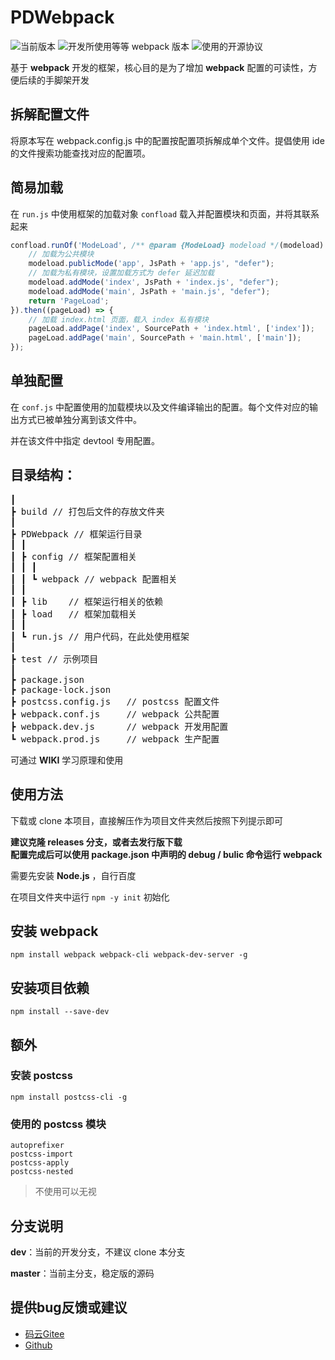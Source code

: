 # PDWebpack
![](https://img.shields.io/badge/version-0.0.1-00b58a.svg "当前版本")
![](https://img.shields.io/badge/webpack-4.41.5+-2e93ff.svg "开发所使用等等 webpack 版本")
![](https://img.shields.io/badge/license-Apache%202.0-f27122.svg "使用的开源协议")

基于 **webpack** 开发的框架，核心目的是为了增加 **webpack** 配置的可读性，方便后续的手脚架开发

## 拆解配置文件

将原本写在 webpack.config.js 中的配置按配置项拆解成单个文件。提倡使用 ide 的文件搜索功能查找对应的配置项。

## 简易加载

在 `run.js` 中使用框架的加载对象 `confload` 载入并配置模块和页面，并将其联系起来

```javascript
confload.runOf('ModeLoad', /** @param {ModeLoad} modeload */(modeload) => {
    // 加载为公共模块
    modeload.publicMode('app', JsPath + 'app.js', "defer");
    // 加载为私有模块，设置加载方式为 defer 延迟加载
    modeload.addMode('index', JsPath + 'index.js', "defer");
    modeload.addMode('main', JsPath + 'main.js', "defer");
    return 'PageLoad';
}).then((pageLoad) => {
    // 加载 index.html 页面，载入 index 私有模块
    pageLoad.addPage('index', SourcePath + 'index.html', ['index']);
    pageLoad.addPage('main', SourcePath + 'main.html', ['main']);
});
```

## 单独配置

在 `conf.js` 中配置使用的加载模块以及文件编译输出的配置。每个文件对应的输出方式已被单独分离到该文件中。

并在该文件中指定 devtool 专用配置。

## 目录结构：
<pre>
┃
┣ build // 打包后文件的存放文件夹
┃
┣ PDWebpack // 框架运行目录
┃ ┃
┃ ┣ config // 框架配置相关
┃ ┃ ┃
┃ ┃ ┗ webpack // webpack 配置相关
┃ ┃
┃ ┣ lib    // 框架运行相关的依赖
┃ ┣ load   // 框架加载相关
┃ ┃
┃ ┗ run.js // 用户代码，在此处使用框架
┃
┣ test // 示例项目
┃
┣ package.json
┣ package-lock.json
┣ postcss.config.js   // postcss 配置文件
┣ webpack.conf.js     // webpack 公共配置
┣ webpack.dev.js      // webpack 开发用配置
┗ webpack.prod.js     // webpack 生产配置
</pre>

可通过 **WIKI** 学习原理和使用

## 使用方法
下载或 clone 本项目，直接解压作为项目文件夹然后按照下列提示即可

**建议克隆 releases 分支，或者去发行版下载<br/>
配置完成后可以使用 package.json 中声明的 debug / bulic 命令运行 webpack**

需要先安装 **Node.js** ，自行百度

在项目文件夹中运行 `npm -y init` 初始化

## 安装 **webpack**
```
npm install webpack webpack-cli webpack-dev-server -g
```

## 安装项目依赖
```
npm install --save-dev
```

## 额外
### 安装 **postcss**
```
npm install postcss-cli -g
```
### 使用的 **postcss** 模块
```
autoprefixer
postcss-import
postcss-apply
postcss-nested
```
> 不使用可以无视 

## 分支说明
**dev**：当前的开发分支，不建议 clone 本分支

**master**：当前主分支，稳定版的源码

## 提供bug反馈或建议
- [码云Gitee](https://gitee.com/PatternDirClean/PDWebpack)
- [Github](https://github.com/PatternDirClean/PDWebpack)